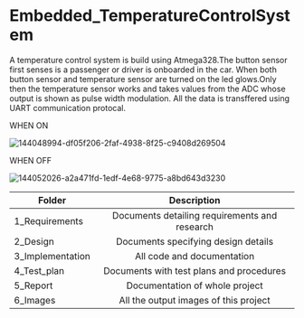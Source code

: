 # Embedded_TemperatureControlSystem
A temperature control system is build using Atmega328.The button sensor first senses is a passenger or driver is onboarded in the car. When both button sensor and temperature sensor are turned on the led glows.Only then the temperature sensor works and takes values from the ADC whose output is shown as pulse width modulation. All the data is transffered using UART communication protocal.

WHEN ON

![144048994-df05f206-2faf-4938-8f25-c9408d269504](https://user-images.githubusercontent.com/94304445/144354137-1ee5c13f-9efd-4397-904d-c6557ec21c1f.gif)

WHEN OFF

![144052026-a2a471fd-1edf-4e68-9775-a8bd643d3230](https://user-images.githubusercontent.com/94304445/144354221-a19b1b82-b901-48d6-8816-e6bb0f784c57.png)

|Folder|Description|
|-------------|:---------------:|
|1_Requirements|	Documents detailing requirements and research|
|2_Design|	Documents specifying design details|
|3_Implementation|	All code and documentation|
|4_Test_plan|	Documents with test plans and procedures|
|5_Report|	Documentation of whole project|
|6_Images|	All the output images of this project|
